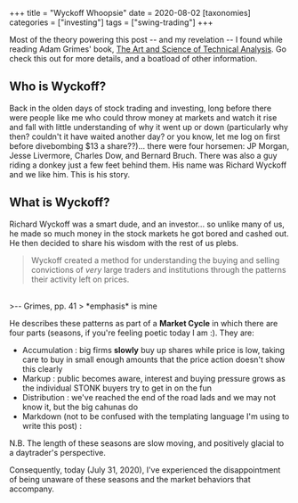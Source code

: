 +++
title = "Wyckoff Whoopsie"
date = 2020-08-02
[taxonomies]
categories = ["investing"]
tags = ["swing-trading"]
+++

Most of the theory powering this post -- and my revelation -- I found while reading Adam Grimes' book, [The Art and Science of Technical Analysis](https://adamhgrimes.com/the-art-and-science-the-book/). Go check this out for more details, and a boatload of other information.

## Who is Wyckoff?

Back in the olden days of stock trading and investing, long before there were people like me who could throw money at markets and watch it rise and fall with little understanding of why it went up or down (particularly why then? couldn't it have waited another day? or you know, let me log on first before divebombing $13 a share??)... there were four horsemen: JP Morgan, Jesse Livermore, Charles Dow, and Bernard Bruch. There was also a guy riding a donkey just a few feet behind them. His name was Richard Wyckoff and we like him. This is his story.

## What is Wyckoff?

Richard Wyckoff was a smart dude, and an investor... so unlike many of us, he made so much money in the stock markets he got bored and cashed out. He then decided to share his wisdom with the rest of us plebs.

> Wyckoff created a method for understanding the buying and selling convictions of *very* large traders and institutions through the patterns their activity left on prices.
<br/>
>-- Grimes, pp. 41
> *emphasis* is mine

He describes these patterns as part of a **Market Cycle** in which there are four parts (seasons, if you're feeling poetic today I am :).  They are:
- Accumulation : big firms **slowly** buy up shares while price is low, taking care to buy in small enough amounts that the price action doesn't show this clearly
- Markup : public becomes aware, interest and buying pressure grows as the individual STONK buyers try to get in on the fun
- Distribution : we've reached the end of the road lads and we may not know it, but the big cahunas do
- Markdown (not to be confused with the templating language I'm using to write this post) : 

N.B. The length of these seasons are slow moving, and positively glacial to a daytrader's perspective.

Consequently, today (July 31, 2020), I've experienced the disappointment of being unaware of these seasons and the market behaviors that accompany.
